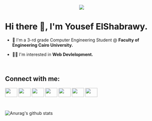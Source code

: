 <p align="center">
	<img src="bg.gif">
</p>

# Hi there 👋, I'm Yousef ElShabrawy.

- 🏫 I'm a 3-rd grade Computer Engineering Student @ **Faculty of Engineering Cairo University.**

- 👨‍💻 I'm interested in **Web Devlelopment.**



<br/>

## Connect with me:

<p align="left">
<a href="https://www.linkedin.com/in/yousef-elshabrawy-965a69197/" target="blank"><img align="center" src="https://cdn.jsdelivr.net/npm/simple-icons@3.0.1/icons/linkedin.svg" alt="" height="30" width="40" /></a>
<a href="https://codeforces.com/profile/yousefatefelshabrawy" target="blank"><img align="center" src="https://cdn.jsdelivr.net/npm/simple-icons@3.0.1/icons/codeforces.svg" alt="" height="30" width="40" /></a>
<a href="https://stackoverflow.com/users/12338114/yousef-elshabrawy?tab=profile" target="blank"><img align="center" src="https://cdn.jsdelivr.net/npm/simple-icons@3.0.1/icons/stackoverflow.svg" alt="" height="30" width="40" /></a>
<a href="https://www.facebook.com/profile.php?id=100009933968860" target="blank"><img align="center" src="https://cdn.jsdelivr.net/npm/simple-icons@3.0.1/icons/facebook.svg" alt="" height="30" width="40" /></a>
<a href=" https://www.instagram.com/s.h.a.b.r.a.w.y/" target="blank"><img align="center" src="https://cdn.jsdelivr.net/npm/simple-icons@3.0.1/icons/instagram.svg" alt="" height="30" width="40" /></a>
<a href="https://twitter.com/YousefElshabra2" target="blank"><img align="center" src="https://cdn.jsdelivr.net/npm/simple-icons@v3/icons/twitter.svg" alt="" height="30" width="40" /></a>
<a href="https://ask.fm/y_elshaprawy" target="blank"><img align="center" src="https://cdn.jsdelivr.net/npm/simple-icons@v3/icons/askfm.svg" alt="" height="30" width="40" /></a>
</p>
<br/>


![Anurag's github stats](https://github-readme-stats.vercel.app/api?username=YousefElshabrawy&show_icons=true&theme=radical)

</details>

[twitter]: https://twitter.com/YousefElshabra2
[instagram]: https://www.instagram.com/s.h.a.b.r.a.w.y/
[linkedin]: https://www.linkedin.com/in/yousef-elshabrawy-965a69197/
[askfm]: https://ask.fm/y_elshaprawy
[facebook]: https://www.facebook.com/profile.php?id=100009933968860
[codeforces]: https://codeforces.com/profile/yousefatefelshabrawy

